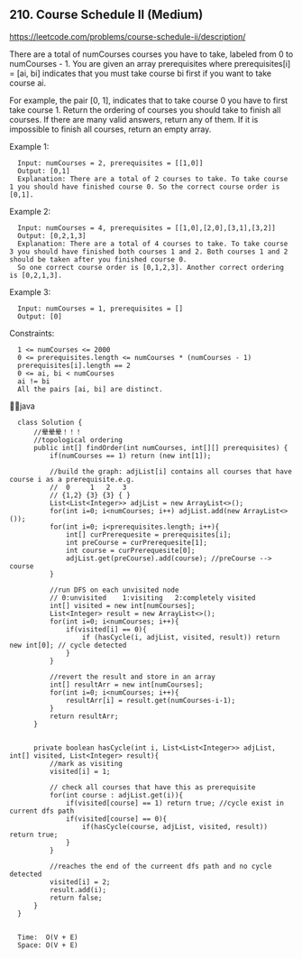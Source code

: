 ## 210. Course Schedule II (Medium)
https://leetcode.com/problems/course-schedule-ii/description/

There are a total of numCourses courses you have to take, labeled from 0 to numCourses - 1. You are given an array prerequisites where prerequisites[i] = [ai, bi] indicates that you must take course bi first if you want to take course ai.

For example, the pair [0, 1], indicates that to take course 0 you have to first take course 1.
Return the ordering of courses you should take to finish all courses. If there are many valid answers, return any of them. If it is impossible to finish all courses, return an empty array.

 

Example 1:

      Input: numCourses = 2, prerequisites = [[1,0]]
      Output: [0,1]
      Explanation: There are a total of 2 courses to take. To take course 1 you should have finished course 0. So the correct course order is [0,1].
Example 2:

      Input: numCourses = 4, prerequisites = [[1,0],[2,0],[3,1],[3,2]]
      Output: [0,2,1,3]
      Explanation: There are a total of 4 courses to take. To take course 3 you should have finished both courses 1 and 2. Both courses 1 and 2 should be taken after you finished course 0.
      So one correct course order is [0,1,2,3]. Another correct ordering is [0,2,1,3].
Example 3:

      Input: numCourses = 1, prerequisites = []
      Output: [0]
       

Constraints:
      
      1 <= numCourses <= 2000
      0 <= prerequisites.length <= numCourses * (numCourses - 1)
      prerequisites[i].length == 2
      0 <= ai, bi < numCourses
      ai != bi
      All the pairs [ai, bi] are distinct.

  
  👩‍🦱java

      class Solution {
          //晕晕晕！！！
          //topological ordering
          public int[] findOrder(int numCourses, int[][] prerequisites) {
              if(numCourses == 1) return (new int[1]);
      
              //build the graph: adjList[i] contains all courses that have course i as a prerequisite.e.g.
              //  0     1   2   3
              // {1,2} {3} {3} { }
              List<List<Integer>> adjList = new ArrayList<>();
              for(int i=0; i<numCourses; i++) adjList.add(new ArrayList<>());
              for(int i=0; i<prerequisites.length; i++){
                  int[] curPrerequesite = prerequisites[i];
                  int preCourse = curPrerequesite[1];
                  int course = curPrerequesite[0];
                  adjList.get(preCourse).add(course); //preCourse --> course
              }
      
              //run DFS on each unvisited node
              // 0:unvisited    1:visiting   2:completely visited
              int[] visited = new int[numCourses]; 
              List<Integer> result = new ArrayList<>();
              for(int i=0; i<numCourses; i++){
                  if(visited[i] == 0){
                      if (hasCycle(i, adjList, visited, result)) return new int[0]; // cycle detected
                  }
              }
      
              //revert the result and store in an array
              int[] resultArr = new int[numCourses];
              for(int i=0; i<numCourses; i++){
                  resultArr[i] = result.get(numCourses-i-1);
              }
              return resultArr;
          }
      
      
          private boolean hasCycle(int i, List<List<Integer>> adjList, int[] visited, List<Integer> result){
              //mark as visiting
              visited[i] = 1;
      
              // check all courses that have this as prerequisite
              for(int course : adjList.get(i)){
                  if(visited[course] == 1) return true; //cycle exist in current dfs path
                  if(visited[course] == 0){
                      if(hasCycle(course, adjList, visited, result)) return true;
                  }
              }
      
              //reaches the end of the curreent dfs path and no cycle detected
              visited[i] = 2;
              result.add(i);
              return false;
          }
      }


      Time:  O(V + E)
      Space: O(V + E)
